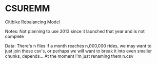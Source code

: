 # CSUREMM
Citibike Rebalancing Model

Notes:
  Not planning to use 2013 since it launched that year and is not complete


Data: 
  There's n files if a month reaches n,000,000 rides, we may want to just join these csv's, or perhaps we will want to break it into even smaller chunks, depends... At the moment I'm just renaming them n.csv

